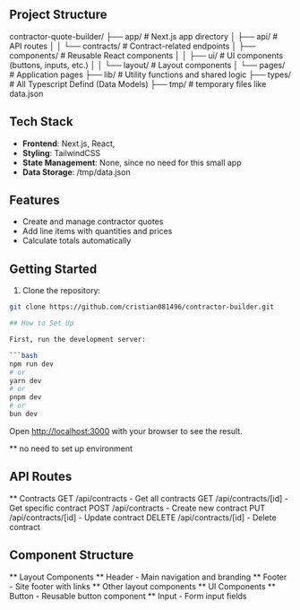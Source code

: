 ## Project Structure
contractor-quote-builder/
├── app/ # Next.js app directory
│ ├── api/ # API routes
│ │ └── contracts/ # Contract-related endpoints
│ ├── components/ # Reusable React components
│ │ ├── ui/ # UI components (buttons, inputs, etc.)
│ │ └── layout/ # Layout components
│ └── pages/ # Application pages
├── lib/ # Utility functions and shared logic
├── types/ # All Typescript Defind (Data Models)
├── tmp/ # temporary files like data.json

## Tech Stack

- **Frontend**: Next.js, React,
- **Styling**: TailwindCSS
- **State Management**: None, since no need for this small app
- **Data Storage**: /tmp/data.json

## Features

- Create and manage contractor quotes
- Add line items with quantities and prices
- Calculate totals automatically

## Getting Started

1. Clone the repository:
```bash
git clone https://github.com/cristian081496/contractor-builder.git

## How to Set Up

First, run the development server:

```bash
npm run dev
# or
yarn dev
# or
pnpm dev
# or
bun dev
```

Open [http://localhost:3000](http://localhost:3000) with your browser to see the result.

** no need to set up environment

## API Routes
** Contracts
GET /api/contracts - Get all contracts
GET /api/contracts/[id] - Get specific contract
POST /api/contracts - Create new contract
PUT /api/contracts/[id] - Update contract
DELETE /api/contracts/[id] - Delete contract

## Component Structure
** Layout Components
** Header - Main navigation and branding
** Footer - Site footer with links
** Other layout components
** UI Components
** Button - Reusable button component
** Input - Form input fields